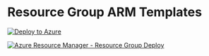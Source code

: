 # Resource Group ARM Templates

[![Deploy to Azure](https://aka.ms/deploytoazurebutton)](https://portal.azure.com/#create/Microsoft.Template/uri/https%3A%2F%2Fraw.githubusercontent.com%2Fhendersonandrade%2Fazure%2Fmain%2FIaC_with_ARM_and_Bicep%2Ftemplates%2FResourceGroup%2Fresource_group.json)

[![Azure Resource Manager - Resource Group Deploy](https://github.com/hendersonandrade/azure/actions/workflows/resource_group_deploy.yml/badge.svg)](https://github.com/hendersonandrade/azure/actions/workflows/resource_group_deploy.yml)
